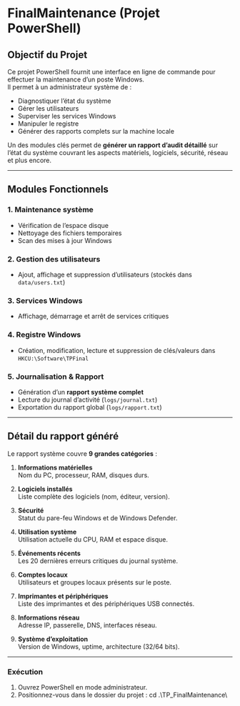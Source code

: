 # FinalMaintenance (Projet PowerShell)

## Objectif du Projet

Ce projet PowerShell fournit une interface en ligne de commande pour effectuer la maintenance d’un poste Windows.  
Il permet à un administrateur système de :

- Diagnostiquer l’état du système
- Gérer les utilisateurs
- Superviser les services Windows
- Manipuler le registre
- Générer des rapports complets sur la machine locale

Un des modules clés permet de **générer un rapport d’audit détaillé** sur l’état du système couvrant les aspects matériels, logiciels, sécurité, réseau et plus encore.

---

## Modules Fonctionnels

### 1. Maintenance système
- Vérification de l’espace disque
- Nettoyage des fichiers temporaires
- Scan des mises à jour Windows

### 2. Gestion des utilisateurs
- Ajout, affichage et suppression d’utilisateurs (stockés dans `data/users.txt`)

### 3. Services Windows
- Affichage, démarrage et arrêt de services critiques

### 4. Registre Windows
- Création, modification, lecture et suppression de clés/valeurs dans `HKCU:\Software\TPFinal`

### 5. Journalisation & Rapport
- Génération d’un **rapport système complet**
- Lecture du journal d’activité (`logs/journal.txt`)
- Exportation du rapport global (`logs/rapport.txt`)

---

## Détail du rapport généré

Le rapport système couvre **9 grandes catégories** :

1. **Informations matérielles**  
   Nom du PC, processeur, RAM, disques durs.

2. **Logiciels installés**  
   Liste complète des logiciels (nom, éditeur, version).

3. **Sécurité**  
   Statut du pare-feu Windows et de Windows Defender.

4. **Utilisation système**  
   Utilisation actuelle du CPU, RAM et espace disque.

5. **Événements récents**  
   Les 20 dernières erreurs critiques du journal système.

6. **Comptes locaux**  
   Utilisateurs et groupes locaux présents sur le poste.

7. **Imprimantes et périphériques**  
   Liste des imprimantes et des périphériques USB connectés.

8. **Informations réseau**  
   Adresse IP, passerelle, DNS, interfaces réseau.

9. **Système d’exploitation**  
   Version de Windows, uptime, architecture (32/64 bits).

---

### Exécution

1. Ouvrez PowerShell en mode administrateur.
2. Positionnez-vous dans le dossier du projet : cd .\TP_FinalMaintenance\